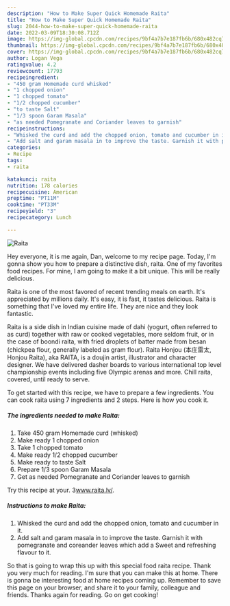 ```yaml
---
description: "How to Make Super Quick Homemade Raita"
title: "How to Make Super Quick Homemade Raita"
slug: 2044-how-to-make-super-quick-homemade-raita
date: 2022-03-09T18:30:08.712Z
image: https://img-global.cpcdn.com/recipes/9bf4a7b7e187fb6b/680x482cq70/raita-recipe-main-photo.jpg
thumbnail: https://img-global.cpcdn.com/recipes/9bf4a7b7e187fb6b/680x482cq70/raita-recipe-main-photo.jpg
cover: https://img-global.cpcdn.com/recipes/9bf4a7b7e187fb6b/680x482cq70/raita-recipe-main-photo.jpg
author: Logan Vega
ratingvalue: 4.2
reviewcount: 17793
recipeingredient:
- "450 gram Homemade curd whisked"
- "1 chopped onion"
- "1 chopped tomato"
- "1/2 chopped cucumber"
- "to taste Salt"
- "1/3 spoon Garam Masala"
- "as needed Pomegranate and Coriander leaves to garnish"
recipeinstructions:
- "Whisked the curd and add the chopped onion, tomato and cucumber in it."
- "Add salt and garam masala in to improve the taste. Garnish it with pomegranate and coreander leaves which add a Sweet and refreshing flavour to it."
categories:
- Recipe
tags:
- raita

katakunci: raita 
nutrition: 178 calories
recipecuisine: American
preptime: "PT11M"
cooktime: "PT33M"
recipeyield: "3"
recipecategory: Lunch

---
```



![Raita](https://img-global.cpcdn.com/recipes/9bf4a7b7e187fb6b/680x482cq70/raita-recipe-main-photo.jpg)

Hey everyone, it is me again, Dan, welcome to my recipe page. Today, I'm gonna show you how to prepare a distinctive dish, raita. One of my favorites food recipes. For mine, I am going to make it a bit unique. This will be really delicious.

Raita is one of the most favored of recent trending meals on earth. It's appreciated by millions daily. It's easy, it is fast, it tastes delicious. Raita is something that I've loved my entire life. They are nice and they look fantastic.

Raita is a side dish in Indian cuisine made of dahi (yogurt, often referred to as curd) together with raw or cooked vegetables, more seldom fruit, or in the case of boondi raita, with fried droplets of batter made from besan (chickpea flour, generally labeled as gram flour). Raita Honjou (本庄雷太, Honjou Raita), aka RAITA, is a doujin artist, illustrator and character designer. We have delivered dasher boards to various international top level championship events including five Olympic arenas and more. Chill raita, covered, until ready to serve.


To get started with this recipe, we have to prepare a few ingredients. You can cook raita using 7 ingredients and 2 steps. Here is how you cook it.

<!--inarticleads1-->

##### The ingredients needed to make Raita:

1. Take 450 gram Homemade curd (whisked)
1. Make ready 1 chopped onion
1. Take 1 chopped tomato
1. Make ready 1/2 chopped cucumber
1. Make ready to taste Salt
1. Prepare 1/3 spoon Garam Masala
1. Get as needed Pomegranate and Coriander leaves to garnish


Try this recipe at your. www.raita.lv/. 

<!--inarticleads2-->

##### Instructions to make Raita:

1. Whisked the curd and add the chopped onion, tomato and cucumber in it.
1. Add salt and garam masala in to improve the taste. Garnish it with pomegranate and coreander leaves which add a Sweet and refreshing flavour to it.




So that is going to wrap this up with this special food raita recipe. Thank you very much for reading. I'm sure that you can make this at home. There is gonna be interesting food at home recipes coming up. Remember to save this page on your browser, and share it to your family, colleague and friends. Thanks again for reading. Go on get cooking!
